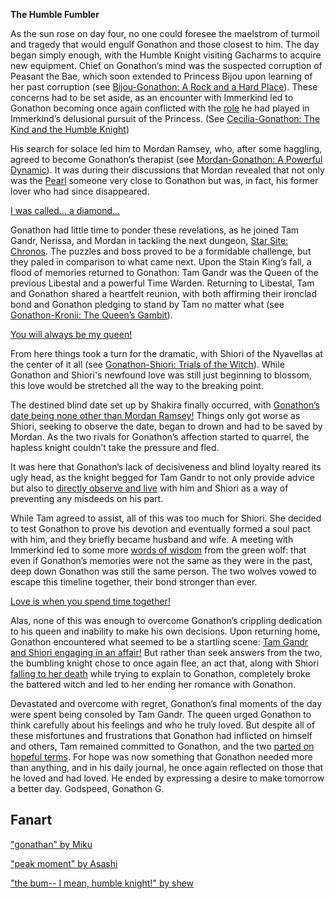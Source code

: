 <!-- title: Gonathon G -->
<!-- status: Alive -->

**The Humble Fumbler**

As the sun rose on day four, no one could foresee the maelstrom of turmoil and tragedy that would engulf Gonathon and those closest to him. The day began simply enough, with the Humble Knight visiting Gacharms to acquire new equipment. Chief on Gonathon’s mind was the suspected corruption of Peasant the Bae, which soon extended to Princess Bijou upon learning of her past corruption (see [Bijou-Gonathon: A Rock and a Hard Place](#edge:gigi-bijou)). These concerns had to be set aside, as an encounter with Immerkind led to Gonathon becoming once again conflicted with the [role](https://youtu.be/BSPi8sTHdAY?t=21m13s) he had played in Immerkind’s delusional pursuit of the Princess. (See [Cecilia-Gonathon: The Kind and the Humble Knight](#edge:cecilia-gigi))

His search for solace led him to Mordan Ramsey, who, after some haggling, agreed to become Gonathon’s therapist (see [Mordan-Gonathon: A Powerful Dynamic](#edge:calli-gigi)). It was during their discussions that Mordan revealed that not only was the [Pearl](https://youtu.be/BSPi8sTHdAY?t=1h23m45s) someone very close to Gonathon but was, in fact, his former lover who had since disappeared.

[I was called… a diamond…](#embed:https://youtu.be/BSPi8sTHdAY?t=4h17m53s)

Gonathon had little time to ponder these revelations, as he joined Tam Gandr, Nerissa, and Mordan in tackling the next dungeon, [Star Site: Chronos](https://youtu.be/BSPi8sTHdAY?t=1h44m14s). The puzzles and boss proved to be a formidable challenge, but they paled in comparison to what came next. Upon the Stain King’s fall, a flood of memories returned to Gonathon: Tam Gandr was the Queen of the previous Libestal and a powerful Time Warden. Returning to Libestal, Tam and Gonathon shared a heartfelt reunion, with both affirming their ironclad bond and Gonathon pledging to stand by Tam no matter what (see [Gonathon-Kronii: The Queen’s Gambit](#edge:kronii-gigi)).

[You will always be my queen!](#embed:https://youtu.be/BSPi8sTHdAY?t=2h43m48s)

From here things took a turn for the dramatic, with Shiori of the Nyavellas at the center of it all (see [Gonathon-Shiori: Trials of the Witch](#edge:gigi-shiori)). While Gonathon and Shiori's newfound love was still just beginning to blossom, this love would be stretched all the way to the breaking point.

The destined blind date set up by Shakira finally occurred, with [Gonathon’s date being none other than Mordan Ramsey!](https://youtu.be/BSPi8sTHdAY?t=3h11m48s) Things only got worse as Shiori, seeking to observe the date, began to drown and had to be saved by Mordan. As the two rivals for Gonathon’s affection started to quarrel, the hapless knight couldn’t take the pressure and fled.

It was here that Gonathon’s lack of decisiveness and blind loyalty reared its ugly head, as the knight begged for Tam Gandr to not only provide advice but also to [directly observe and live](https://youtu.be/BSPi8sTHdAY?t=3h28m55s) with him and Shiori as a way of preventing any misdeeds on his part.

While Tam agreed to assist, all of this was too much for Shiori. She decided to test Gonathon to prove his devotion and eventually formed a soul pact with him, and they briefly became husband and wife. A meeting with Immerkind led to some more [words of wisdom](https://youtu.be/BSPi8sTHdAY?t=4h23m50s) from the green wolf: that even if Gonathon’s memories were not the same as they were in the past, deep down Gonathon was still the same person. The two wolves vowed to escape this timeline together, their bond stronger than ever.

[Love is when you spend time together!](#embed:https://youtu.be/BSPi8sTHdAY?t=4h19m42s)

Alas, none of this was enough to overcome Gonathon’s crippling dedication to his queen and inability to make his own decisions. Upon returning home, Gonathon encountered what seemed to be a startling scene: [Tam Gandr and Shiori engaging in an affair!](https://youtu.be/BSPi8sTHdAY?t=4h31m02s) But rather than seek answers from the two, the bumbling knight chose to once again flee, an act that, along with Shiori [falling to her death](https://youtu.be/BSPi8sTHdAY?t=4h36m00s) while trying to explain to Gonathon, completely broke the battered witch and led to her ending her romance with Gonathon.

Devastated and overcome with regret, Gonathon’s final moments of the day were spent being consoled by Tam Gandr. The queen urged Gonathon to think carefully about his feelings and who he truly loved. But despite all of these misfortunes and frustrations that Gonathon had inflicted on himself and others, Tam remained committed to Gonathon, and the two [parted on hopeful terms](https://youtu.be/BSPi8sTHdAY?t=5h6m45s). For hope was now something that Gonathon needed more than anything, and in his daily journal, he once again reflected on those that he loved and had loved. He ended by expressing a desire to make tomorrow a better day. Godspeed, Gonathon G.

## Fanart

["gonathan" by Miku](https://x.com/Mikururun/status/1920242829692948593)

["peak moment" by Asashi](https://x.com/illust_asashi/status/1919997343094735288)

<!-- shiori, kronii -->

["the bum-- I mean, humble knight!" by shew](https://x.com/shew03/status/1921345372162498653)

